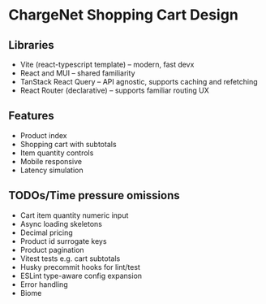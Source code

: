 # ChargeNet Shopping Cart Design

## Libraries
- Vite (react-typescript template) – modern, fast devx
- React and MUI – shared familiarity
- TanStack React Query – API agnostic, supports caching and refetching
- React Router (declarative) – supports familiar routing UX

## Features
- Product index
- Shopping cart with subtotals
- Item quantity controls
- Mobile responsive
- Latency simulation

## TODOs/Time pressure omissions
- Cart item quantity numeric input
- Async loading skeletons
- Decimal pricing
- Product id surrogate keys
- Product pagination
- Vitest tests e.g. cart subtotals
- Husky precommit hooks for lint/test
- ESLint type-aware config expansion
- Error handling
- Biome
